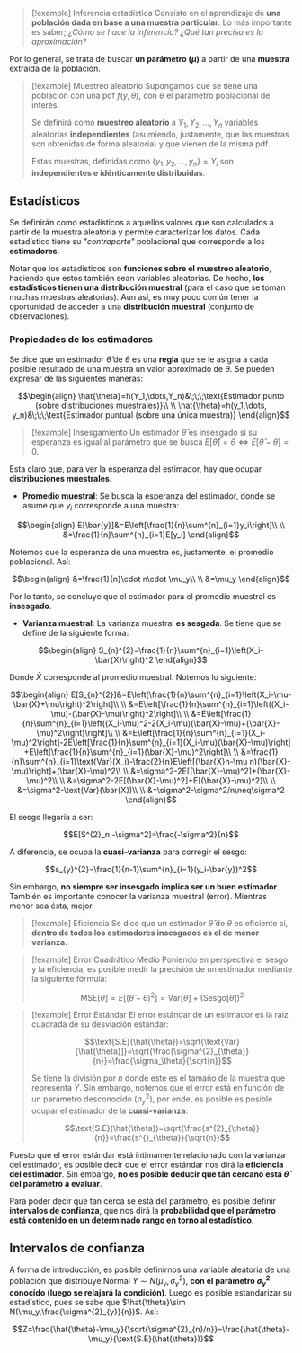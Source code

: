 
>[!example] Inferencia estadística 
>Consiste en el aprendizaje de **una población dada en base a una muestra particular**. Lo más importante es saber; *¿Cómo se hace la inferencia? ¿Qué tan precisa es la aproximación?*

Por lo general, se trata de buscar **un parámetro ($\mu$)** a partir de una **muestra** extraída de la población. 

>[!example] Muestreo aleatorio 
>Supongamos que se tiene una población con una pdf $f(y,\theta)$, con $\theta$ el parámetro poblacional de interés. 
>
>Se definirá como **muestreo aleatorio** a $Y_1, Y_2, \dots, Y_n$ variables aleatorias **independientes** (asumiendo, justamente, que las muestras son obtenidas de forma aleatoria) y que vienen de la misma pdf.
>
>Estas muestras, definidas como $\lbrace y_1, y_2, \dots, y_n\rbrace=Y_i$ son **independientes e idénticamente distribuidas**. 
>

## Estadísticos

Se definirán como estadísticos a aquellos valores que son calculados a partir de la muestra aleatoria y permite caracterizar los datos. Cada estadístico tiene su *"contraparte"* poblacional que corresponde a los **estimadores**. 

Notar que los estadísticos son **funciones sobre el muestreo aleatorio**, haciendo que estos también sean variables aleatorias. De hecho, **los estadísticos tienen una distribución muestral** (para el caso que se toman muchas muestras aleatorias). Aun así, es muy poco común tener la oportunidad de acceder a una **distribución muestral** (conjunto de observaciones). 

### Propiedades de los estimadores 

Se dice que un estimador $\hat{\theta}$ de $\theta$ es una **regla** que se le asigna a cada posible resultado de una muestra un valor aproximado de $\theta$.  Se pueden expresar de las siguientes maneras: 

$$\begin{align}
\hat{\theta}=h(Y_1,\dots,Y_n)&\;\;\;\text{Estimador punto (sobre distribuciones muestrales)}\\  \\
\hat{\theta}=h(y_1,\dots, y_n)&\;\;\;\text{Estimador puntual (sobre una única muestra)}
\end{align}$$

>[!example] Insesgamiento 
>Un estimador $\hat{\theta}$ es insesgado si su esperanza es igual al parámetro que se busca $E[\hat{\theta}]=\theta\iff E[\hat{\theta}-\theta]=0$.
>

Esta claro que, para ver la esperanza del estimador, hay que ocupar **distribuciones muestrales**.

- **Promedio muestral**: Se busca la esperanza del estimador, donde se asume que $y_i$ corresponde a una muestra: 

$$\begin{align}
E[\bar{y}]&=E\left[\frac{1}{n}\sum^{n}_{i=1}y_i\right]\\  \\
&=\frac{1}{n}\sum^{n}_{i=1}E[y_i]
\end{align}$$

Notemos que la esperanza de una muestra es, justamente, el promedio poblacional. Así: 

$$\begin{align}
&=\frac{1}{n}\cdot n\cdot \mu_y\\  \\
&=\mu_y
\end{align}$$

Por lo tanto, se concluye que el estimador para el promedio muestral es **insesgado**. 

- **Varianza muestral**: La varianza muestral **es sesgada**. Se tiene que se define de la siguiente forma: 

$$\begin{align}
S_{n}^{2}=\frac{1}{n}\sum^{n}_{i=1}\left(X_i-\bar{X}\right)^2
\end{align}$$

Donde $\bar{X}$ corresponde al promedio muestral. Notemos lo siguiente: 

$$\begin{align}
E[S_{n}^{2}]&=E\left[\frac{1}{n}\sum^{n}_{i=1}\left(X_i-\mu-\bar{X}+\mu\right)^2\right]\\  \\
&=E\left[\frac{1}{n}\sum^{n}_{i=1}\left((X_i-\mu)-(\bar{X}-\mu)\right)^2\right]\\  \\
&=E\left[\frac{1}{n}\sum^{n}_{i=1}\left((X_i-\mu)^2-2(X_i-\mu)(\bar{X}-\mu)+(\bar{X}-\mu)^2\right)\right]\\  \\
&=E\left[\frac{1}{n}\sum^{n}_{i=1}(X_i-\mu)^2\right]-2E\left[\frac{1}{n}\sum^{n}_{i=1}(X_i-\mu)(\bar{X}-\mu)\right] +E\left[\frac{1}{n}\sum^{n}_{i=1}(\bar{X}-\mu)^2\right]\\  \\
&=\frac{1}{n}\sum^{n}_{i=1}\text{Var}(X_i)-\frac{2}{n}E\left[(\bar{X}n-\mu n)(\bar{X}-\mu)\right]+(\bar{X}-\mu)^2\\  \\
&=\sigma^2-2E[(\bar{X}-\mu)^2]+(\bar{X}-\mu)^2\\  \\
&=\sigma^2-2E[(\bar{X}-\mu)^2]+E[(\bar{X}-\mu)^2]\\  \\
&=\sigma^2-\text{Var}(\bar{X})\\  \\
&=\sigma^2-\sigma^2/n\neq\sigma^2
\end{align}$$

El sesgo llegaría a ser: 

$$E[S^{2}_n -\sigma^2]=\frac{-\sigma^2}{n}$$

A diferencia, se ocupa la **cuasi-varianza** para corregir el sesgo: 

$$s_{y}^{2}=\frac{1}{n-1}\sum^{n}_{i=1}(y_i-\bar{y})^2$$

Sin embargo, **no siempre ser insesgado implica ser un buen estimador**. También es importante conocer la varianza muestral (error). Mientras menor sea ésta, mejor. 

>[!example] Eficiencia 
>Se dice que un estimador $\hat{\theta}$ de $\theta$ es eficiente si, **dentro de todos los estimadores insesgados es el de menor varianza.**
>

>[!example] Error Cuadrático Medio 
>Poniendo en perspectiva el sesgo y la eficiencia, es posible medir la precisión de un estimador mediante la siguiente fórmula: 
>
>$$\text{MSE}[\hat{\theta}]=E[(\hat{\theta}-\theta)^2]=\text{Var}[\hat{\theta}]+(\text{Sesgo}[\hat{\theta}])^2$$

>[!example] Error Estándar 
>El error estándar de un estimador es la raiz cuadrada de su desviación estándar: 
>
>$$\text{S.E}(\hat{\theta})=\sqrt{\text{Var}[\hat{\theta}]}=\sqrt{\frac{\sigma^{2}_{\theta}}{n}}=\frac{\sigma_\theta}{\sqrt{n}}$$
>
>Se tiene la división por $n$ donde este es el tamaño de la muestra que representa $Y$. Sin embargo, notemos que el error está en función de un parámetro desconocido ($\sigma^{2}_{y}$), por ende, es posible es posible ocupar el estimador de la **cuasi-varianza**: 
>
>$$\text{S.E}(\hat{\theta})=\sqrt{\frac{s^{2}_{\theta}}{n}}=\frac{s^{}_{\theta}}{\sqrt{n}}$$

Puesto que el error estándar está íntimamente relacionado con la varianza del estimador, es posible decir que el error estándar nos dirá la **eficiencia del estimador**. Sin embargo, **no es posible deducir que tán cercano está $\hat{\theta}$ del parámetro a evaluar**. 

Para poder decir que tan cerca se está del parámetro, es posible definir **intervalos de confianza**, que nos dirá la **probabilidad que el parámetro está contenido en un determinado rango en torno al estadístico**. 


## Intervalos de confianza 

A forma de introducción, es posible definirnos una variable aleatoria de una población que distribuye Normal $Y\sim N(\mu_y, \sigma^{2}_y)$, **con el parámetro $\sigma^{2}_{y}$ conocido (luego se relajará la condición)**. Luego es posible estandarizar su estadístico, pues se sabe que $\hat{\theta}\sim N(\mu_y,\frac{\sigma^{2}_{y}}{n})$. Así: 

$$Z=\frac{\hat{\theta}-\mu_y}{\sqrt{\sigma^{2}_{n}/n}}=\frac{\hat{\theta}-\mu_y}{\text{S.E}(\hat{\theta})}$$

 